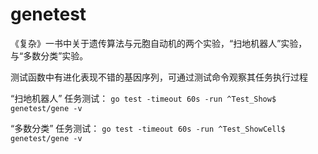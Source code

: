 # genetest

《复杂》一书中关于遗传算法与元胞自动机的两个实验，“扫地机器人”实验，与“多数分类”实验。

测试函数中有进化表现不错的基因序列，可通过测试命令观察其任务执行过程

“扫地机器人” 任务测试：
``go test -timeout 60s -run ^Test_Show$ genetest/gene -v``

“多数分类” 任务测试：
``go test -timeout 60s -run ^Test_ShowCell$ genetest/gene -v``
